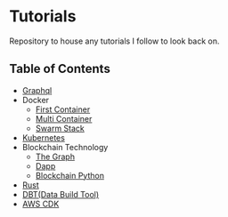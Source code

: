 # Tutorials
Repository to house any tutorials I follow to look back on.

## Table of Contents
- [Graphql](./graphql)
- Docker
   - [First Container](./docker/first-container)
   - [Multi Container](./docker/multi-container)
   - [Swarm Stack](./docker/swarm-stack)
- [Kubernetes](./kubernetes)
- Blockchain Technology
   - [The Graph](./the-graph/Zoranftsubgraph)
   - [Dapp](./dapp)
   - [Blockchain Python](./blockchain)
- [Rust](./rust_sandbox)
- [DBT(Data Build Tool)](./dbt-learn)
- [AWS CDK](./cdk-workshop)
